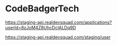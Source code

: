 # CodeBadgerTech

https://staging-api.realdevsquad.com/applications?userId=8zJoM4Z8UhcDclALDq9D

https://staging-api.realdevsquad.com/staging/user
